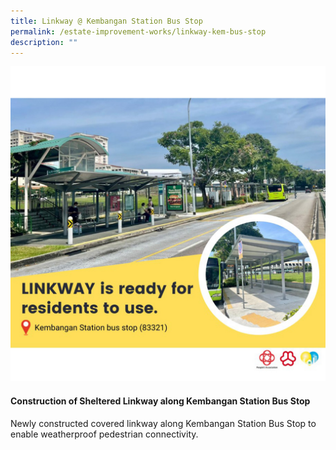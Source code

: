 ```yaml
---
title: Linkway @ Kembangan Station Bus Stop
permalink: /estate-improvement-works/linkway-kem-bus-stop
description: ""
---
```

<p><img src="/images/Estate Improvements/KCC Station Linkway.jpg" alt="@ SeniorCitizens" alt=""></p>

#### Construction of Sheltered Linkway along Kembangan Station Bus Stop  ####

Newly constructed covered linkway along Kembangan Station Bus Stop to enable weatherproof pedestrian connectivity.
